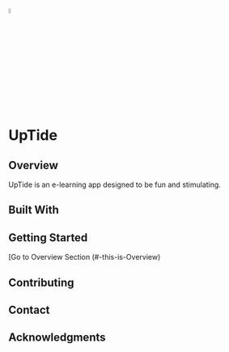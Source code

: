 <img src="https://user-images.githubusercontent.com/95645767/166117225-cc1bc2d4-0f20-465c-8255-8c12389f4f7b.png" width=5% height=5%>

# UpTide
## Overview
UpTide is an e-learning app designed to be fun and stimulating. 
## Built With

## Getting Started
[Go to Overview Section (#-this-is-Overview)
## Contributing
## Contact
## Acknowledgments
